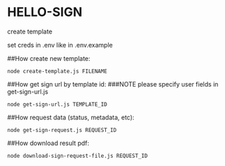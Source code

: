 # HELLO-SIGN
create template

set creds in .env like in .env.example

##How create new template:
```
node create-template.js FILENAME
```

##How get sign url by template id:
###NOTE please specify user fields in get-sign-url.js
```
node get-sign-url.js TEMPLATE_ID
```

##How request data (status, metadata, etc):
```
node get-sign-request.js REQUEST_ID
```

##How download result pdf:
```
node download-sign-request-file.js REQUEST_ID
```
